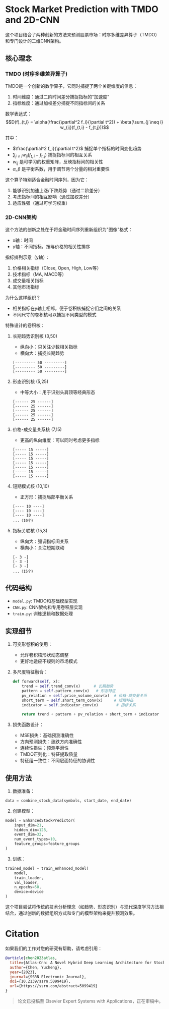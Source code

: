 # Stock Market Prediction with TMDO and 2D-CNN

这个项目结合了两种创新的方法来预测股票市场：时序多维差异算子（TMDO）和专门设计的二维CNN架构。

## 核心理念

### TMDO (时序多维差异算子)

TMDO是一个创新的数学算子，它同时捕捉了两个关键维度的信息：
1. 时间维度：通过二阶时间差分捕捉指标的"加速度"
2. 指标维度：通过加权差分捕捉不同指标间的关系

数学表达式：
$$D(f)_{t,i} = \alpha(\frac{\partial^2 f_i}{\partial t^2}) + \beta(\sum_{j \neq i} w_{ij}(f_{t,i} - f_{t,j}))$$

其中：
- $\frac{\partial^2 f_i}{\partial t^2}$ 捕捉单个指标的时间变化趋势
- $\sum_{j \neq i} w_{ij}(f_{t,i} - f_{t,j})$ 捕捉指标间的相互关系
- $w_{ij}$ 是可学习的权重矩阵，反映指标间的相关性
- $\alpha,\beta$ 是平衡系数，用于调节两个分量的相对重要性

这个算子特别适合金融时间序列，因为它：
1. 能够识别加速上涨/下跌趋势（通过二阶差分）
2. 考虑指标间的相互影响（通过加权差分）
3. 适应性强（通过可学习权重）

### 2D-CNN架构

这个方法的创新之处在于将金融时间序列重新组织为"图像"格式：
- x轴：时间
- y轴：不同指标，按与价格的相关性排序

指标排列示意（y轴）：
1. 价格相关指标（Close, Open, High, Low等）
2. 技术指标（MA, MACD等）
3. 成交量相关指标
4. 其他市场指标

为什么这样组织？
- 相关指标在y轴上相邻，便于卷积核捕捉它们之间的关系
- 不同尺寸的卷积核可以捕捉不同类型的模式

特殊设计的卷积核：
1. 长期趋势识别核 (3,50)
   - 纵向小：只关注少数相关指标
   - 横向大：捕捉长期趋势
   ```
   [--------- 50 ---------]
   [--------- 50 ---------]
   [--------- 50 ---------]
   ```

2. 形态识别核 (5,25)
   - 中等大小：用于识别头肩顶等经典形态
   ```
   [------ 25 ------]
   [------ 25 ------]
   [------ 25 ------]
   [------ 25 ------]
   [------ 25 ------]
   ```

3. 价格-成交量关系核 (7,15)
   - 更高的纵向维度：可以同时考虑更多指标
   ```
   [----- 15 -----]
   [----- 15 -----]
   [----- 15 -----]
   [----- 15 -----]
   [----- 15 -----]
   [----- 15 -----]
   [----- 15 -----]
   ```

4. 短期模式核 (10,10)
   - 正方形：捕捉局部平衡关系
   ```
   [---- 10 ----]
   [---- 10 ----]
   [---- 10 ----]
   ...（10个）
   ```

5. 指标关联核 (15,3)
   - 纵向大：强调指标间关系
   - 横向小：关注短期联动
   ```
   [- 3 -]
   [- 3 -]
   [- 3 -]
   ...（15个）
   ```

## 代码结构

- `model.py`: TMDO和基础模型实现
- `CNN.py`: CNN架构和专用卷积层实现
- `train.py`: 训练逻辑和数据处理

## 实现细节

1. 可变形卷积的使用：
   - 允许卷积核形状动态调整
   - 更好地适应不规则的市场模式

2. 多尺度特征融合：
   ```python
   def forward(self, x):
       trend = self.trend_conv(x)      # 长期趋势
       pattern = self.pattern_conv(x)   # 形态特征
       pv_relation = self.price_volume_conv(x)  # 价格-成交量关系
       short_term = self.short_term_conv(x)     # 短期特征
       indicator = self.indicator_conv(x)        # 指标关系
       
       return trend + pattern + pv_relation + short_term + indicator
   ```

3. 损失函数设计：
   - MSE损失：基础预测准确性
   - 方向预测损失：涨跌方向准确性
   - 连续性损失：预测平滑性
   - TMDO正则化：特征提取质量
   - 特征组一致性：不同层面特征的协调性

## 使用方法

1. 数据准备：
```python
data = combine_stock_data(symbols, start_date, end_date)
```

2. 创建模型：
```python
model = EnhancedStockPredictor(
    input_dim=21,
    hidden_dim=128,
    event_dim=32,
    num_event_types=10,
    feature_groups=feature_groups
)
```

3. 训练：
```python
trained_model = train_enhanced_model(
    model,
    train_loader,
    val_loader,
    n_epochs=50,
    device=device
)
```

这个项目尝试将传统的技术分析理念（如趋势、形态识别）与现代深度学习方法相结合，通过创新的数据组织方式和专门的模型架构来提升预测效果。

# Citation

如果我们的工作对您的研究有帮助，请考虑引用：

```bibtex
@article{chen2023atlas,
  title={Atlas-Cnn: A Novel Hybrid Deep Learning Architecture for Stock Market Prediction},
  author={Chen, Yucheng},
  year={2023},
  journal={SSRN Electronic Journal},
  doi={10.2139/ssrn.5099419},
  url={https://ssrn.com/abstract=5099419}
}
```

> 论文已投稿至 Elsevier Expert Systems with Applications，正在审稿中。